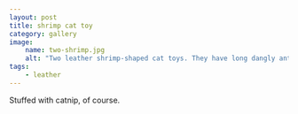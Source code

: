 ```yaml
---
layout: post
title: shrimp cat toy
category: gallery
image: 
    name: two-shrimp.jpg
    alt: "Two leather shrimp-shaped cat toys. They have long dangly antennae and are stitched in red and orange."
tags:
    - leather
---
```


Stuffed with catnip, of course.